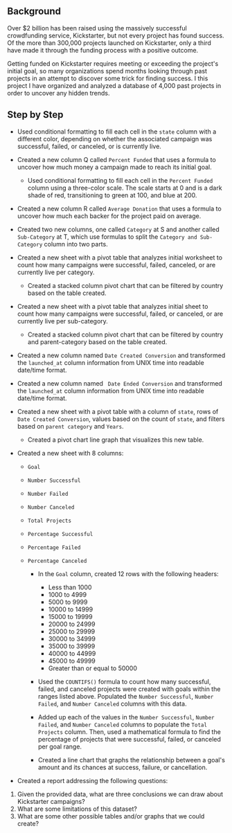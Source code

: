 ## Background

Over $2 billion has been raised using the massively successful crowdfunding service, Kickstarter, but not every project has found success. Of the more than 300,000 projects launched on Kickstarter, only a third have made it through the funding process with a positive outcome.

Getting funded on Kickstarter requires meeting or exceeding the project's initial goal, so many organizations spend months looking through past projects in an attempt to discover some trick for finding success. I this project I have organized and analyzed a database of 4,000 past projects in order to uncover any hidden trends.

## Step by Step

* Used conditional formatting to fill each cell in the `state` column with a different color, depending on whether the associated campaign was successful, failed, or canceled, or is currently live.

* Created a new column Q called `Percent Funded` that uses a formula to uncover how much money a campaign made to reach its initial goal.

    * Used conditional formatting to fill each cell in the `Percent Funded` column using a three-color scale. The scale starts at 0 and is a dark shade of red, transitioning to green at 100, and blue at 200.

* Created a new column R called `Average Donation` that uses a formula to uncover how much each backer for the project paid on average.

* Created two new columns, one called `Category` at S and another called `Sub-Category` at T, which use formulas to split the `Category and Sub-Category` column into two parts.

* Created a new sheet with a pivot table that analyzes initial worksheet to count how many campaigns were successful, failed, canceled, or are currently live per category.

  * Created a stacked column pivot chart that can be filtered by country based on the table created.

* Created a new sheet with a pivot table that analyzes initial sheet to count how many campaigns were successful, failed, or canceled, or are currently live per sub-category.

  * Created a stacked column pivot chart that can be filtered by country and parent-category based on the table created.

* Created a new column named `Date Created Conversion` and transformed the `launched_at` column information from UNIX time into readable date/time format.

* Created a new column named ` Date Ended Conversion` and transformed the `launched_at` column information from UNIX time into readable date/time format.

* Created a new sheet with a pivot table with a column of `state`, rows of `Date Created Conversion`, values based on the count of `state`, and filters based on `parent category` and `Years`.

    * Created a pivot chart line graph that visualizes this new table.

* Created a new sheet with 8 columns:

  * `Goal`
  * `Number Successful`
  * `Number Failed`
  * `Number Canceled`
  * `Total Projects`
  * `Percentage Successful`
  * `Percentage Failed`
  * `Percentage Canceled`

    * In the `Goal` column, created 12 rows with the following headers:

        * Less than 1000
        * 1000 to 4999
        * 5000 to 9999
        * 10000 to 14999
        * 15000 to 19999
        * 20000 to 24999
        * 25000 to 29999
        * 30000 to 34999
        * 35000 to 39999
        * 40000 to 44999
        * 45000 to 49999
        * Greater than or equal to 50000

    * Used the `COUNTIFS()` formula to count how many successful, failed, and canceled projects were created with goals within the ranges listed above. Populated the `Number Successful`, `Number Failed`, and `Number Canceled` columns with this data.

    * Added up each of the values in the `Number Successful`, `Number Failed`, and `Number Canceled` columns to populate the `Total Projects` column. Then, used a mathematical formula to find the percentage of projects that were successful, failed, or canceled per goal range.

    * Created a line chart that graphs the relationship between a goal's amount and its chances at success, failure, or cancellation.

* Created a report addressing the following questions:

1. Given the provided data, what are three conclusions we can draw about Kickstarter campaigns?
2. What are some limitations of this dataset?
3. What are some other possible tables and/or graphs that we could create?
